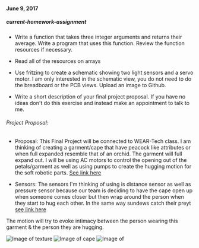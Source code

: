 #### June 9, 2017


##### current-homework-assignment

+ Write a function that takes three integer arguments and returns their average. Write a program that uses this function. Review the function resources if necessary.

+ Read all of the resources on arrays

+ Use fritzing to create a schematic showing two light sensors and a servo motor. I am only interested in the schematic view, you do not need to do the breadboard or the PCB views. Upload an image to Github.

+ Write a short description of your final project proposal. If you have no ideas don't do this exercise and instead make an appointment to talk to me.





###### Project Proposal:

+ Proposal: 
This Final Project will be connected to WEAR-Tech class. I am thinking of creating a garment/cape that have peacock like attributes or when full expanded resemble that of an orchid. The garment will full expand out. I will be using AC motors to control the opening out of the petals/garment as well as using pumps to create the hugging motion for the soft robotic parts. [See link here](http://bel.reading.ac.uk/low-cost-electronic-circuit-for-soft-robots/)

+ Sensors:
The sensors I'm thinking of using is distance sensor as well as pressure sensor because our team is deciding to have the cape open up when someone comes closer but then wrap around the person when they start to hug each other. In the same way sundews catch their preyt [see link here](https://www.youtube.com/watch?v=h9NnctZVrvk)

The motion will try to evoke intimacy between the person wearing this garment & the person they are hugging.


![Image of texture](https://s-media-cache-ak0.pinimg.com/originals/2f/ff/33/2fff331bea1e15e006080c309d332538.jpg)
![Image of cape](http://images.tedbakerimages.com/us%2FWomens%2FClothing%2FJackets-And-Coats%2FAILLAA-Wool-wrap-over-cape-Baby-Pink%2FWS7W_AILLAA_BABY-PINK_1.jpg.jpg?o=jj98bORInPmRWAgTrrHnHwqgbU0j&V=QPCW&)
![Image of ](https://www.punmiris.com/himg/o.12453.jpg)



```Javascript

```
